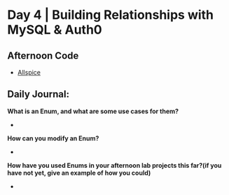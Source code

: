 # Day 4 | Building Relationships with MySQL & Auth0

## Afternoon Code
+ [Allspice](https://github.com/hollidavis/allspice)

## Daily Journal:

**What is an Enum, and what are some use cases for them?**

+ 

**How can you modify an Enum?**

+ 

**How have you used Enums in your afternoon lab projects this far?(if you have not yet, give an example of how you could)**

+ 